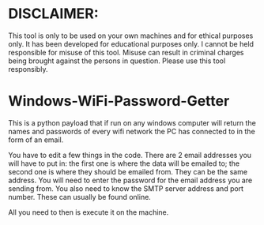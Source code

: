 # DISCLAIMER: 

This tool is only to be used on your own machines and for ethical purposes only. It has been developed for educational purposes only. I cannot be held responsible for misuse of this tool. Misuse can result in criminal charges being brought against the persons in question. Please use this tool responsibly.

# Windows-WiFi-Password-Getter

This is a python payload that if run on any windows computer will return the names and passwords of every wifi network the PC has connected to in the form of an email. 

You have to edit a few things in the code. There are 2 email addresses you will have to put in: the first one is where the data will be emailed to; the second one is where they should be emailed from. They can be the same address. You will need to enter the password for the email address you are sending from. You also need to know the SMTP server address and port number. These can usually be found online.

All you need to then is execute it on the machine.
